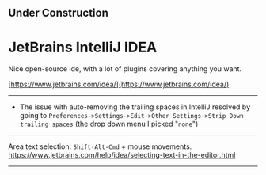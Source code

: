 
## Under Construction

# JetBrains IntelliJ IDEA

Nice open-source ide, with a lot of plugins covering anything you want.

[https://www.jetbrains.com/idea/](https://www.jetbrains.com/idea/)


---

- The issue with auto-removing the trailing spaces in IntelliJ
resolved by going to ```Preferences->Settings->Edit->Other Settings->Strip Down trailing spaces```
(the drop down menu I picked "```none```")  

---

Area text selection: ```Shift-Alt-Cmd``` + mouse movements.
https://www.jetbrains.com/help/idea/selecting-text-in-the-editor.html

---
